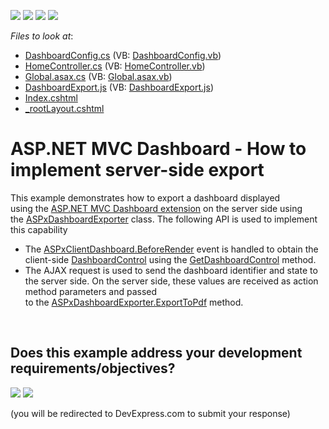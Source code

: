 <!-- default badges list -->
![](https://img.shields.io/endpoint?url=https://codecentral.devexpress.com/api/v1/VersionRange/128579131/17.1.3%2B)
[![](https://img.shields.io/badge/Open_in_DevExpress_Support_Center-FF7200?style=flat-square&logo=DevExpress&logoColor=white)](https://supportcenter.devexpress.com/ticket/details/T590027)
[![](https://img.shields.io/badge/📖_How_to_use_DevExpress_Examples-e9f6fc?style=flat-square)](https://docs.devexpress.com/GeneralInformation/403183)
[![](https://img.shields.io/badge/💬_Leave_Feedback-feecdd?style=flat-square)](#does-this-example-address-your-development-requirementsobjectives)
<!-- default badges end -->
<!-- default file list -->
*Files to look at*:

* [DashboardConfig.cs](./CS/MvcDashboard_ServerExport/App_Start/DashboardConfig.cs) (VB: [DashboardConfig.vb](./VB/MvcDashboard_ServerExport/App_Start/DashboardConfig.vb))
* [HomeController.cs](./CS/MvcDashboard_ServerExport/Controllers/HomeController.cs) (VB: [HomeController.vb](./VB/MvcDashboard_ServerExport/Controllers/HomeController.vb))
* [Global.asax.cs](./CS/MvcDashboard_ServerExport/Global.asax.cs) (VB: [Global.asax.vb](./VB/MvcDashboard_ServerExport/Global.asax.vb))
* [DashboardExport.js](./CS/MvcDashboard_ServerExport/Scripts/DashboardExport.js) (VB: [DashboardExport.js](./VB/MvcDashboard_ServerExport/Scripts/DashboardExport.js))
* [Index.cshtml](./CS/MvcDashboard_ServerExport/Views/Home/Index.cshtml)
* [_rootLayout.cshtml](./CS/MvcDashboard_ServerExport/Views/Shared/_rootLayout.cshtml)
<!-- default file list end -->
# ASP.NET MVC Dashboard - How to implement server-side export


This example demonstrates how to export a dashboard displayed using the <a href="https://documentation.devexpress.com/Dashboard/16977/Building-the-Designer-and-Viewer-Applications">ASP.NET MVC Dashboard extension</a> on the server side using the <a href="https://documentation.devexpress.com/Dashboard/clsDevExpressDashboardWebASPxDashboardExportertopic.aspx">ASPxDashboardExporter</a> class. The following API is used to implement this capability

* The <a href="https://documentation.devexpress.com/Dashboard/DevExpress.DashboardWeb.Scripts.ASPxClientDashboard.BeforeRender.event">ASPxClientDashboard.BeforeRender</a> event is handled to obtain the client-side <a href="https://documentation.devexpress.com/ClientDashboard/api/DevExpress.Dashboard.DashboardControl.html">DashboardControl</a> using the <a href="https://documentation.devexpress.com/Dashboard/DevExpress.DashboardWeb.Scripts.ASPxClientDashboard.GetDashboardControl.method">GetDashboardControl</a> method.
* The AJAX request is used to send the dashboard identifier and state to the server side. On the server side, these values are received as action method parameters and passed to the <a href="https://documentation.devexpress.com/Dashboard/DevExpress.DashboardWeb.ASPxDashboardExporter.ExportToPdf.overloads">ASPxDashboardExporter.ExportToPdf</a> method.

<br/>


<!-- feedback -->
## Does this example address your development requirements/objectives?

[<img src="https://www.devexpress.com/support/examples/i/yes-button.svg"/>](https://www.devexpress.com/support/examples/survey.xml?utm_source=github&utm_campaign=asp-net-mvc-dashboard-implement-server-side-export&~~~was_helpful=yes) [<img src="https://www.devexpress.com/support/examples/i/no-button.svg"/>](https://www.devexpress.com/support/examples/survey.xml?utm_source=github&utm_campaign=asp-net-mvc-dashboard-implement-server-side-export&~~~was_helpful=no)

(you will be redirected to DevExpress.com to submit your response)
<!-- feedback end -->
